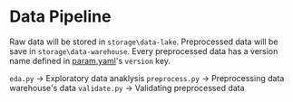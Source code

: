 # Data Pipeline

Raw data will be stored in `storage\data-lake`. Preprocessed data will be save in `storage\data-warehouse`. Every preprocessed data has a version name defined in [param.yaml](params/param.yaml)'s `version` key.


`eda.py` -> Exploratory data anaklysis
`preprocess.py` -> Preprocessing data warehouse's data
`validate.py` -> Validating preprocessed data


